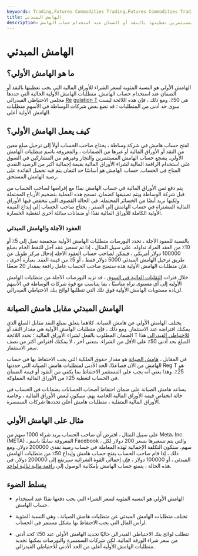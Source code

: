 ```yaml
---
keywords: Trading,Futures Commodities Trading,Futures Commodities Trading Strategy and Education,Futures and Commodities Trading,Strategy and Education
title: الهامش المبدئي
description: الهامش الأولي هو النسبة المئوية لسعر الورقة المالية (غالبًا 50٪) التي يجب على المستثمرين تغطيتها بالنقد أو الضمان عند استخدام حساب الهامش.
---
```


# الهامش المبدئي
## ما هو الهامش الأولي؟

الهامش الأولي هو النسبة المئوية لسعر الشراء للأوراق المالية التي يجب تغطيتها بالنقد أو الضمان عند استخدام حساب الهامش. متطلبات الهامش الأولية الحالية التي حددها مجلس الاحتياطي الفيدرالي [Re](/regulationt) [gulation T](/regulationt) هي 50٪. ومع ذلك ، فإن هذه اللائحة ليست سوى حد أدنى من المتطلبات ؛ قد تضع بعض شركات الوساطة في الأسهم متطلبات الهامش الأولية أعلى.

## كيف يعمل الهامش الأولي؟

لفتح حساب هامش في شركة وساطة ، يحتاج صاحب الحساب أولاً إلى ترحيل مبلغ معين من النقد أو الأوراق المالية أو غيرها من الضمانات ، والمعروفة باسم متطلبات الهامش الأولي. يشجع حساب الهامش المستثمرين والتجار وغيرهم من المشاركين في السوق على استخدام الرافعة المالية لشراء الأوراق المالية بقيمة إجمالية أكبر من الرصيد النقدي المتاح في الحساب. حساب الهامش هو أساسًا حد ائتمان يتم فيه تحميل الفائدة على رصيد الهامش المستحق.

يتم دفع ثمن الأوراق المالية في حساب الهامش نقدًا مع إقراضها لصاحب الحساب من قبل شركة الوساطة ويتم تصنيفها كضمان. تسمح هذه العملية بتضخيم الأرباح المحتملة ولكنها تزيد أيضًا من الخسائر المحتملة. في الحالة القصوى التي تنخفض فيها الأوراق المالية المشتراة في حساب الهامش إلى الصفر ، يحتاج صاحب الحساب إلى إيداع القيمة الأولية الكاملة للأوراق المالية نقدًا أو ضمانات سائلة أخرى لتغطية الخسارة.

### العقود الآجلة والهامش المبدئي

بالنسبة للعقود الآجلة ، تحدد البورصات متطلبات الهامش الأولية منخفضة تصل إلى 5٪ أو 10٪ من العقد المراد تداوله. على سبيل المثال ، إذا تم تسعير عقد آجل للنفط الخام بمبلغ 100000 دولار أمريكي ، فيمكن لصاحب حساب العقود الآجلة إدخال مركز طويل عن طريق ترحيل الهامش المبدئي 5000 دولار فقط ، أو 5٪ من قيمة العقد. بعبارة أخرى ، فإن متطلبات الهامش الأولية هذه ستمنح صاحب الحساب عامل رافعة بمقدار 20 ضعفًا.

خلال فترات [التقلبات العالية في السوق](/volatility) ، قد تزيد البورصات الآجلة من متطلبات الهامش الأولية إلى أي مستوى تراه مناسبًا ، بما يتناسب مع قوة شركات الوساطة في الأسهم لزيادة مستويات الهامش الأولية فوق تلك التي تتطلبها لوائح بنك الاحتياطي الفيدرالي.

## الهامش المبدئي مقابل هامش الصيانة

يختلف الهامش الأولي عن هامش الصيانة. كلاهما يتعلق بمبلغ النقد مقابل المبلغ الذي يمكنك اقتراضه عند الاستثمار. ومع ذلك ، فإن متطلبات الهامش الأولية هي مقدار النقد أو الضمان المطلوب بالفعل لشراء الأوراق المالية ؛ تحدد اللائحة T [للاحتياطي الفيدرالي](/federalreservesystem) هذا المبلغ بحد أدنى 50٪ على الأقل من الشراء. بمعنى آخر ، لا يمكنك اقتراض أكثر من نصف سعر الاستثمار.

في المقابل ، [هامش الصيانة](/maintenancemargin) هو مقدار حقوق الملكية التي يجب الاحتفاظ بها في حساب الهامش من الآن فصاعدًا. الحد الأدنى لمتطلبات هامش الصيانة التي حددتها Reg T هو 25٪. وهذا يعني أنه يجب على المستثمر الاحتفاظ بما يكفي من النقود أو قيمة الضمان في الحساب لتغطية 25٪ من الأوراق المالية المملوكة.

يساعد هامش الصيانة على ضمان احتفاظ أصحاب الحسابات بضمانات في الحساب في حالة انخفاض قيمة الأوراق المالية الخاصة بهم. سيكون لبعض الأوراق المالية ، وخاصة الأوراق المالية المتقلبة ، متطلبات هامش أعلى تحددها شركات السمسرة.

## مثال على الهامش الأولي

على سبيل المثال ، افترض أن صاحب الحساب يريد شراء 1000 سهم من Meta، Inc. (META) ، المعروفة سابقًا باسم Facebook ، والتي يتم تسعيرها بسعر 200 دولار لكل سهم. ستكون التكلفة الإجمالية لهذه المعاملة في حساب رصيد نقدي 200000 دولار. ومع ذلك ، إذا قام صاحب الحساب بفتح حساب هامش وإيداع 50٪ من متطلبات الهامش المبدئي ، أو 100000 دولار ، فإن إجمالي القوة الشرائية سيرتفع إلى 200000 دولار. في هذه الحالة ، يتمتع حساب الهامش بإمكانية الوصول إلى [رافعة مالية ثنائية لواحد](/leverageratio).

## يسلط الضوء

- الهامش الأولي هو النسبة المئوية لسعر الشراء التي يجب دفعها نقدًا عند استخدام حساب الهامش.

- تختلف متطلبات الهامش المبدئي عن متطلبات هامش الصيانة ، وهي النسبة المئوية لرأس المال التي يجب الاحتفاظ بها بشكل مستمر في الحساب.

- تتطلب لوائح بنك الاحتياطي الفيدرالي حاليًا تحديد الهامش الأولي عند 50٪ كحد أدنى من سعر شراء الورقة المالية. لكن شركات السمسرة والبورصات يمكنها تحديد متطلبات الهامش الأولية أعلى من الحد الأدنى للاحتياطي الفيدرالي.

